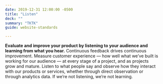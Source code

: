 ```yaml
---
date: 2019-12-31 12:00:00 -0500
title: "Listen"
deck: ""
summary: "TKTK"
guide: website-standards

---
```


**Evaluate and improve your product by listening to your audience and learning from what you hear.** Continuous feedback drives continuous improvement. Measure customer experience — how well what we’ve built is working for our audience — at every stage of a project, and as projects grow and mature. Listen to what people say and observe how they interact with our products or services, whether through direct observation or through analytics data. If we’re not listening, we’re not learning.
